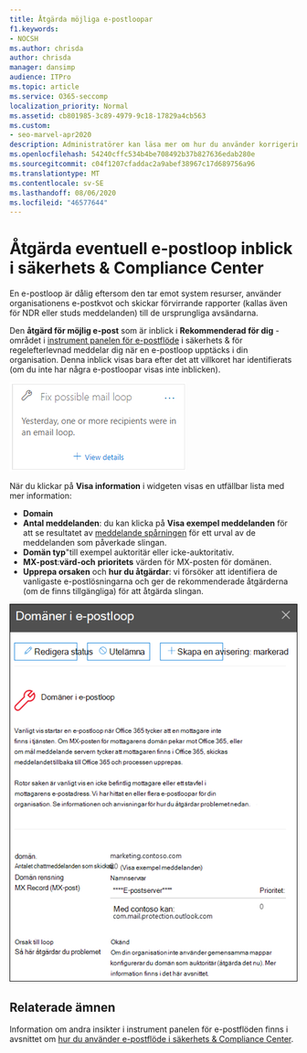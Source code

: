 ```yaml
---
title: Åtgärda möjliga e-postloopar
f1.keywords:
- NOCSH
ms.author: chrisda
author: chrisda
manager: dansimp
audience: ITPro
ms.topic: article
ms.service: O365-seccomp
localization_priority: Normal
ms.assetid: cb801985-3c89-4979-9c18-17829a4cb563
ms.custom:
- seo-marvel-apr2020
description: Administratörer kan läsa mer om hur du använder korrigerings filen för möjlig e-post som inblickas i instrument panelen för e-postflöde i säkerhets & efterlevnad för att identifiera och åtgärda e-postloopar i organisationen.
ms.openlocfilehash: 54240cffc534b4be708492b37b827636edab280e
ms.sourcegitcommit: c04f1207cfaddac2a9abef38967c17d689756a96
ms.translationtype: MT
ms.contentlocale: sv-SE
ms.lasthandoff: 08/06/2020
ms.locfileid: "46577644"
---
```

# <a name="fix-possible-mail-loop-insight-in-the-security--compliance-center"></a>Åtgärda eventuell e-postloop inblick i säkerhets & Compliance Center

En e-postloop är dålig eftersom den tar emot system resurser, använder organisationens e-postkvot och skickar förvirrande rapporter (kallas även för NDR eller studs meddelanden) till de ursprungliga avsändarna.

Den **åtgärd för möjlig e-post** som är inblick i **Rekommenderad för dig** -området i [instrument panelen för e-postflöde](mail-flow-insights-v2.md) i säkerhets & för regelefterlevnad meddelar dig när en e-postloop upptäcks i din organisation. Denna inblick visas bara efter det att villkoret har identifierats (om du inte har några e-postloopar visas inte inblicken).

![Åtgärda regler för långsam e-postflöde inblick i det rekommenderade för dig-området på instrument panelen för e-postflöde](../../media/mfi-fix-possible-mail-loop.png)

När du klickar på **Visa information** i widgeten visas en utfällbar lista med mer information:

- **Domain**
- **Antal meddelanden**: du kan klicka på **Visa exempel meddelanden** för att se resultatet av [meddelande spårningen](message-trace-scc.md) för ett urval av de meddelanden som påverkade slingan.
- **Domän typ**"till exempel auktoritär eller icke-auktoritativ.
- **MX-post**:**värd-och** **prioritets** värden för MX-posten för domänen.
- **Upprepa orsaken** och **hur du åtgärdar**: vi försöker att identifiera de vanligaste e-postlösningarna och ger de rekommenderade åtgärderna (om de finns tillgängliga) för att åtgärda slingan.

![Den utfällbara informationen som visas när du klickar på Visa information om att åtgärda eventuella problem med e-post](../../media/mfi-fix-possible-mail-loop-details.png)

## <a name="related-topics"></a>Relaterade ämnen

Information om andra insikter i instrument panelen för e-postflöden finns i avsnittet om [hur du använder e-postflöde i säkerhets & Compliance Center](mail-flow-insights-v2.md).
